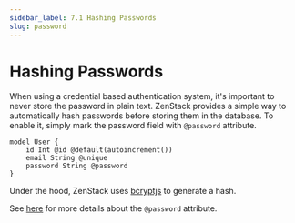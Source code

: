 ```yaml
---
sidebar_label: 7.1 Hashing Passwords
slug: password
---
```


# Hashing Passwords

When using a credential based authentication system, it's important to never store the password in plain text. ZenStack provides a simple way to automatically hash passwords before storing them in the database. To enable it, simply mark the password field with `@password` attribute.

```zmodel
model User {
    id Int @id @default(autoincrement())
    email String @unique
    password String @password
}
```

Under the hood, ZenStack uses [bcryptjs](https://github.com/dcodeIO/bcrypt.js/tree/master) to generate a hash.

See [here](/docs/reference/zmodel-language#password) for more details about the `@password` attribute.
